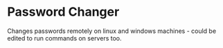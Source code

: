 # Password Changer

Changes passwords remotely on linux and windows machines - could be edited to run commands on servers too.